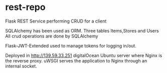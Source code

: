 # rest-repo
Flask REST Service performing CRUD for a client


SQLAlchemy has been used as ORM.
Three tables Items,Stores and Users
All crud operations are done by SQLAlchemy

Flask-JWT-Extended used to manage tokens for logging in/out.

Deployed in http://139.59.33.251 digitalOcean Ubuntu server where Nginx is the reverse proxy.
uWSGI serves the application to Nginx through an internal socket.
